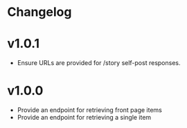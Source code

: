 # Changelog

# v1.0.1

- Ensure URLs are provided for /story self-post responses.

# v1.0.0

- Provide an endpoint for retrieving front page items
- Provide an endpoint for retrieving a single item
